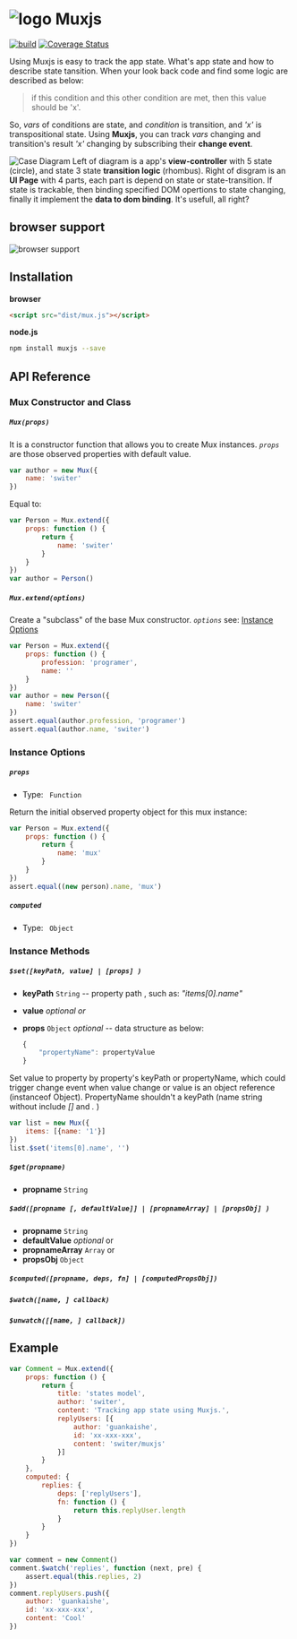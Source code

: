![logo](http://switer.qiniudn.com/mux-verti.png?imageView/2/w/120) Muxjs
===========
[![build](https://travis-ci.org/switer/muxjs.svg?branch=master)](https://travis-ci.org/switer/muxjs)
[![Coverage Status](https://coveralls.io/repos/switer/muxjs/badge.svg?branch=master)](https://coveralls.io/r/switer/muxjs?branch=master)

Using Muxjs is easy to track the app state. What's app state and how to describe state tansition. When your look back code and find some logic are described as below:
> if this condition and this other condition are met, then this value should be 'x'.

So,  *vars* of conditions are state, and *condition* is transition, and *'x'* is transpositional state. Using **Muxjs**, you can track  *vars* changing and transition's result *'x'*  changing by
subscribing their **change event**.

![Case Diagram](http://switer.qiniudn.com/muxjs.png)
Left of diagram is a app's **view-controller** with 5 state (circle), and state 3 state **transition logic** (rhombus).
Right of disgram is an **UI Page** with 4 parts, each part is depend on state or state-transition.
If state is trackable, then binding specified DOM opertions to state changing, 
finally it implement the **data to dom binding**. It's usefull, all right?


## browser support
![browser support](https://ci.testling.com/switer/muxjs.png)

## Installation
**browser**
```html
<script src="dist/mux.js"></script>
```
**node.js**
```bash
npm install muxjs --save
```

## API Reference

### Mux Constructor and Class
##### *`Mux(props)`*
It is a constructor function that allows you to create Mux instances.
*`props`* are those observed properties with default value.

```js
var author = new Mux({
    name: 'switer'
})
```
Equal to:

```js
var Person = Mux.extend({
    props: function () {
        return {
            name: 'switer'
        }
    }
})
var author = Person()
```

##### *`Mux.extend(options)`*
Create a "subclass" of the base Mux constructor. *`options`* see: [Instance Options](#instance-options)

```js
var Person = Mux.extend({
    props: function () {
        profession: 'programer',
        name: ''
    }
})
var author = new Person({
    name: 'switer'
})
assert.equal(author.profession, 'programer')
assert.equal(author.name, 'switer')
```

### Instance Options
##### *`props`*
- Type: ` Function`

Return the initial observed property object for this mux instance:

```js
var Person = Mux.extend({
    props: function () {
        return {
            name: 'mux'
        }
    }
})
assert.equal((new person).name, 'mux')
```

##### *`computed`*
- Type: ` Object`

### Instance Methods
##### *`$set([keyPath, value] | [props] )`*
- **keyPath** `String` -- property path , such as:  *"items[0].name"*
- **value** *optional*
*or*
- **props** `Object` *optional* -- data structure as below:  
    
    ```js
    {
        "propertyName": propertyValue
    }
    ```

Set value to property by property's keyPath or propertyName, which could trigger change event when value change or value is an object reference (instanceof  Object). PropertyName shouldn't a keyPath (name string without include *[]* and *.* )
```js
var list = new Mux({
    items: [{name: '1'}]
})
list.$set('items[0].name', '')
```

##### *`$get(propname)`*
- **propname** `String`

##### *`$add([propname [, defaultValue]] | [propnameArray] | [propsObj] )`*
- **propname** `String` 
- **defaultValue** *optional*
or
- **propnameArray** `Array` 
or 
- **propsObj** `Object` 

##### *`$computed([propname, deps, fn] | [computedPropsObj])`*

##### *`$watch([name, ] callback)`*

##### *`$unwatch([[name, ] callback])`*

## Example
```js
var Comment = Mux.extend({
    props: function () {
        return {
            title: 'states model',
            author: 'switer',
            content: 'Tracking app state using Muxjs.',
            replyUsers: [{
                author: 'guankaishe',
                id: 'xx-xxx-xxx',
                content: 'switer/muxjs'
            }]
        }
    },
    computed: {
        replies: {
            deps: ['replyUsers'],
            fn: function () {
                return this.replyUser.length
            }
        }
    }
})

var comment = new Comment()
comment.$watch('replies', function (next, pre) {
    assert.equal(this.replies, 2)
})
comment.replyUsers.push({
    author: 'guankaishe',
    id: 'xx-xxx-xxx',
    content: 'Cool'
})
```